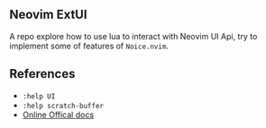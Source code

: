 ## Neovim ExtUI

A repo explore how to use lua to interact with Neovim UI Api, try to implement some of features of `Noice.nvim`.

## References

- `:help UI`
- `:help scratch-buffer`
- [Online Offical docs](https://neovim.io/doc/user/ui.html#ui-events)

